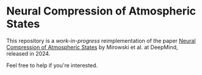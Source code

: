 # Neural Compression of Atmospheric States

This repository is a *work-in-progress* reimplementation of the paper 
[Neural Compression of Atmospheric States](https://arxiv.org/pdf/2407.11666v1)
by Mirowski et al. at DeepMind, released in 2024.

Feel free to help if you're interested.